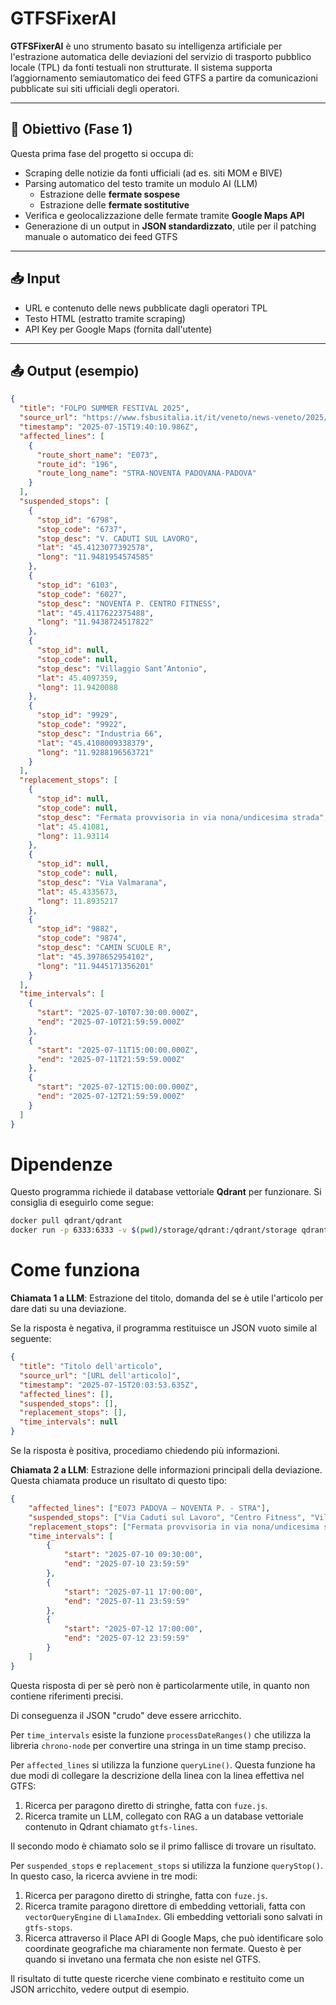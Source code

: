 # GTFSFixerAI

**GTFSFixerAI** è uno strumento basato su intelligenza artificiale per l'estrazione automatica delle deviazioni del servizio di trasporto pubblico locale (TPL) da fonti testuali non strutturate. Il sistema supporta l’aggiornamento semiautomatico dei feed GTFS a partire da comunicazioni pubblicate sui siti ufficiali degli operatori.

---

## 🚀 Obiettivo (Fase 1)

Questa prima fase del progetto si occupa di:

- Scraping delle notizie da fonti ufficiali (ad es. siti MOM e BIVE)
- Parsing automatico del testo tramite un modulo AI (LLM)
  - Estrazione delle **fermate sospese**
  - Estrazione delle **fermate sostitutive**
- Verifica e geolocalizzazione delle fermate tramite **Google Maps API**
- Generazione di un output in **JSON standardizzato**, utile per il patching manuale o automatico dei feed GTFS

---

## 📥 Input

- URL e contenuto delle news pubblicate dagli operatori TPL
- Testo HTML (estratto tramite scraping)
- API Key per Google Maps (fornita dall'utente)

---

## 📤 Output (esempio)

```json
{
  "title": "FOLPO SUMMER FESTIVAL 2025",
  "source_url": "https://www.fsbusitalia.it/it/veneto/news-veneto/2025/7/10/-folpo-summer-festival-2025--a-noventa-padovana--pd--autolinea--.html",
  "timestamp": "2025-07-15T19:40:10.986Z",
  "affected_lines": [
    {
      "route_short_name": "E073",
      "route_id": "196",
      "route_long_name": "STRA-NOVENTA PADOVANA-PADOVA"
    }
  ],
  "suspended_stops": [
    {
      "stop_id": "6798",
      "stop_code": "6737",
      "stop_desc": "V. CADUTI SUL LAVORO",
      "lat": "45.4123077392578",
      "long": "11.9481954574585"
    },
    {
      "stop_id": "6103",
      "stop_code": "6027",
      "stop_desc": "NOVENTA P. CENTRO FITNESS",
      "lat": "45.4117622375488",
      "long": "11.9438724517822"
    },
    {
      "stop_id": null,
      "stop_code": null,
      "stop_desc": "Villaggio Sant’Antonio",
      "lat": 45.4097359,
      "long": 11.9420088
    },
    {
      "stop_id": "9929",
      "stop_code": "9922",
      "stop_desc": "Industria 66",
      "lat": "45.4108009338379",
      "long": "11.9288196563721"
    }
  ],
  "replacement_stops": [
    {
      "stop_id": null,
      "stop_code": null,
      "stop_desc": "Fermata provvisoria in via nona/undicesima strada",
      "lat": 45.41081,
      "long": 11.93114
    },
    {
      "stop_id": null,
      "stop_code": null,
      "stop_desc": "Via Valmarana",
      "lat": 45.4335673,
      "long": 11.8935217
    },
    {
      "stop_id": "9882",
      "stop_code": "9874",
      "stop_desc": "CAMIN SCUOLE R",
      "lat": "45.3978652954102",
      "long": "11.9445171356201"
    }
  ],
  "time_intervals": [
    {
      "start": "2025-07-10T07:30:00.000Z",
      "end": "2025-07-10T21:59:59.000Z"
    },
    {
      "start": "2025-07-11T15:00:00.000Z",
      "end": "2025-07-11T21:59:59.000Z"
    },
    {
      "start": "2025-07-12T15:00:00.000Z",
      "end": "2025-07-12T21:59:59.000Z"
    }
  ]
}
```

# Dipendenze

Questo programma richiede il database vettoriale **Qdrant** per funzionare. Si consiglia di eseguirlo come segue:


```bash  
docker pull qdrant/qdrant  
docker run -p 6333:6333 -v $(pwd)/storage/qdrant:/qdrant/storage qdrant/qdrant  
```  

# Come funziona

**Chiamata 1 a LLM**: Estrazione del titolo, domanda del se è utile l'articolo per dare dati su una deviazione. 

Se la risposta è negativa, il programma restituisce un JSON vuoto simile al seguente:

```json
{
  "title": "Titolo dell'articolo",
  "source_url": "[URL dell'articolo]",
  "timestamp": "2025-07-15T20:03:53.635Z",
  "affected_lines": [],
  "suspended_stops": [],
  "replacement_stops": [],
  "time_intervals": null
}
```

Se la risposta è positiva, procediamo chiedendo più informazioni.

**Chiamata 2 a LLM**: Estrazione delle informazioni principali della deviazione. Questa chiamata produce un risultato di questo tipo:

```json
{
    "affected_lines": ["E073 PADOVA – NOVENTA P. - STRA"],
    "suspended_stops": ["Via Caduti sul Lavoro", "Centro Fitness", "Villaggio Sant’Antonio", "Bar Industria"],
    "replacement_stops": ["Fermata provvisoria in via nona/undicesima strada", "Via Valmarana", "Noventa scuole"],
    "time_intervals": [
        {
            "start": "2025-07-10 09:30:00",
            "end": "2025-07-10 23:59:59"
        },
        {
            "start": "2025-07-11 17:00:00",
            "end": "2025-07-11 23:59:59"
        },
        {
            "start": "2025-07-12 17:00:00",
            "end": "2025-07-12 23:59:59"
        }
    ]
}
```

Questa risposta di per sè però non è particolarmente utile, in quanto non contiene riferimenti precisi.

Di conseguenza il JSON "crudo" deve essere arricchito.

Per `time_intervals` esiste la funzione `processDateRanges()` che utilizza la libreria `chrono-node` per convertire una stringa in un time stamp preciso.

Per `affected_lines` si utilizza la funzione `queryLine()`. Questa funzione ha due modi di collegare la descrizione della linea con la linea effettiva nel GTFS:

1. Ricerca per paragono diretto di stringhe, fatta con `fuze.js`.
2. Ricerca tramite un LLM, collegato con RAG a un database vettoriale contenuto in Qdrant chiamato `gtfs-lines`.

Il secondo modo è chiamato solo se il primo fallisce di trovare un risultato.

Per `suspended_stops` e `replacement_stops` si utilizza la funzione `queryStop()`. In questo caso, la ricerca avviene in tre modi:

1. Ricerca per paragono diretto di stringhe, fatta con `fuze.js`.
2. Ricerca tramite paragono direttore di embedding vettoriali, fatta con `vectorQueryEngine` di `LlamaIndex`. Gli embedding vettoriali sono salvati in `gtfs-stops`.
3. Ricerca attraverso il Place API di Google Maps, che può identificare solo coordinate geografiche ma chiaramente non fermate. Questo è per quando si invetano una fermata che non esiste nel GTFS.

Il risultato di tutte queste ricerche viene combinato e restituito come un JSON arricchito, vedere output di esempio.
